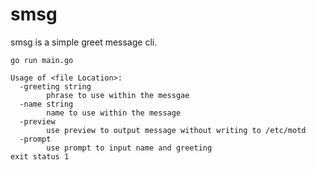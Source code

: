 # smsg

smsg is a simple greet message cli.

```
go run main.go
```
```
Usage of <file Location>:
  -greeting string
        phrase to use within the messgae
  -name string
        name to use within the message
  -preview
        use preview to output message without writing to /etc/motd
  -prompt
        use prompt to input name and greeting
exit status 1
```